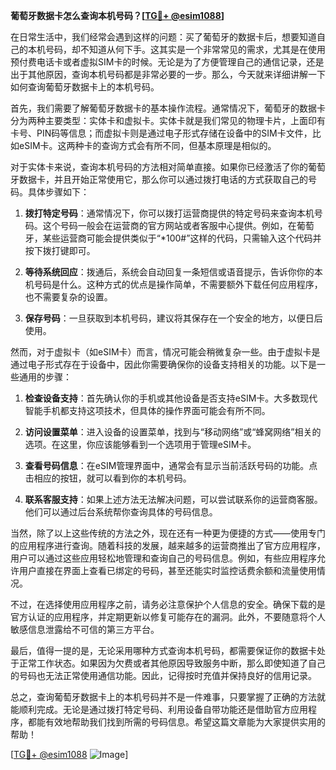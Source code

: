 **葡萄牙数据卡怎么查询本机号码？[[TG💪+ @esim1088](https://t.me/s/esim1088)]**

在日常生活中，我们经常会遇到这样的问题：买了葡萄牙的数据卡后，想要知道自己的本机号码，却不知道从何下手。这其实是一个非常常见的需求，尤其是在使用预付费电话卡或者虚拟SIM卡的时候。无论是为了方便管理自己的通信记录，还是出于其他原因，查询本机号码都是非常必要的一步。那么，今天就来详细讲解一下如何查询葡萄牙数据卡上的本机号码。

首先，我们需要了解葡萄牙数据卡的基本操作流程。通常情况下，葡萄牙的数据卡分为两种主要类型：实体卡和虚拟卡。实体卡就是我们常见的物理卡片，上面印有卡号、PIN码等信息；而虚拟卡则是通过电子形式存储在设备中的SIM卡文件，比如eSIM卡。这两种卡的查询方式会有所不同，但基本原理是相似的。

对于实体卡来说，查询本机号码的方法相对简单直接。如果你已经激活了你的葡萄牙数据卡，并且开始正常使用它，那么你可以通过拨打电话的方式获取自己的号码。具体步骤如下：

1. **拨打特定号码**：通常情况下，你可以拨打运营商提供的特定号码来查询本机号码。这个号码一般会在运营商的官方网站或者客服中心提供。例如，在葡萄牙，某些运营商可能会提供类似于“*100#”这样的代码，只需输入这个代码并按下拨打键即可。

2. **等待系统回应**：拨通后，系统会自动回复一条短信或语音提示，告诉你你的本机号码是什么。这种方式的优点是操作简单，不需要额外下载任何应用程序，也不需要复杂的设置。

3. **保存号码**：一旦获取到本机号码，建议将其保存在一个安全的地方，以便日后使用。

然而，对于虚拟卡（如eSIM卡）而言，情况可能会稍微复杂一些。由于虚拟卡是通过电子形式存在于设备中，因此你需要确保你的设备支持相关的功能。以下是一些通用的步骤：

1. **检查设备支持**：首先确认你的手机或其他设备是否支持eSIM卡。大多数现代智能手机都支持这项技术，但具体的操作界面可能会有所不同。

2. **访问设置菜单**：进入设备的设置菜单，找到与“移动网络”或“蜂窝网络”相关的选项。在这里，你应该能够看到一个选项用于管理eSIM卡。

3. **查看号码信息**：在eSIM管理界面中，通常会有显示当前活跃号码的功能。点击相应的按钮，就可以看到你的本机号码。

4. **联系客服支持**：如果上述方法无法解决问题，可以尝试联系你的运营商客服。他们可以通过后台系统帮你查询具体的号码信息。

当然，除了以上这些传统的方法之外，现在还有一种更为便捷的方式——使用专门的应用程序进行查询。随着科技的发展，越来越多的运营商推出了官方应用程序，用户可以通过这些应用轻松地管理和查询自己的号码信息。例如，有些应用程序允许用户直接在界面上查看已绑定的号码，甚至还能实时监控话费余额和流量使用情况。

不过，在选择使用应用程序之前，请务必注意保护个人信息的安全。确保下载的是官方认证的应用程序，并定期更新以修复可能存在的漏洞。此外，不要随意将个人敏感信息泄露给不可信的第三方平台。

最后，值得一提的是，无论采用哪种方式查询本机号码，都需要保证你的数据卡处于正常工作状态。如果因为欠费或者其他原因导致服务中断，那么即使知道了自己的号码也无法正常使用通信功能。因此，记得按时充值并保持良好的信用记录。

总之，查询葡萄牙数据卡上的本机号码并不是一件难事，只要掌握了正确的方法就能顺利完成。无论是通过拨打特定号码、利用设备自带功能还是借助官方应用程序，都能有效地帮助我们找到所需的号码信息。希望这篇文章能为大家提供实用的帮助！

[[TG💪+ @esim1088](https://t.me/s/esim1088) ![Image](https://i.postimg.cc/4NQfJmqS/Snipaste-2025-05-13-00-14-12.png)]